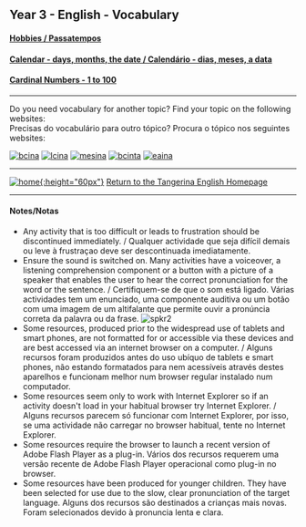 ## Year 3 - English - Vocabulary

#### [Hobbies / Passatempos](https://tangerina-pt.github.io/English/Hobbies_C)
#### [Calendar - days, months, the date / Calendário - dias, meses, a data](https://tangerina-pt.github.io/English/Calendar_CD)
#### [Cardinal Numbers - 1 to 100](https://tangerina-pt.github.io/English/Cardinal_Numbers_C)
<!--#### [Classroom objects](https://tangerina-pt.github.io/English/Classroom_Objects_CD) (com algumas actividades adicionais)
#### [Body Parts / Partes do corpo](https://tangerina-pt.github.io/English/Body_Parts_C) (com algumas actividades adicionais)-->

<!--#### [Colours / Cores](https://tangerina-pt.github.io/English/Colours_CD)
#### [Body Parts / Partes do corpo](https://tangerina-pt.github.io/English/Body_Parts_CD)
#### [The Alphabet](https://tangerina-pt.github.io/English/Alphabet_CD)-->
***
Do you need vocabulary for another topic? Find your topic on the following websites:  
Precisas do vocabulário para outro tópico? Procura o tópico nos seguintes websites:

[![bcina](/images/bcina.PNG)](https://learnenglishkids.britishcouncil.org/en/word-games) [![lcina](/images/lcina.PNG)](http://www.learningchocolate.com/all?sort_by=monthcount) [![mesina](/images/mesina.PNG)](http://www.mes-games.com/) [![bcinta](/images/bcinta.PNG)](https://learnenglishteens.britishcouncil.org/grammar-vocabulary/vocabulary-exercises) [![eaina](/images/eaina.PNG)](https://www.englishactivities.net/english-topics-esl)

***
[![home](https://1blockatatime.github.io/English/images/home.png){:height="60px"}](https://tangerina-pt.github.io/English) [Return to the Tangerina English Homepage](https://tangerina-pt.github.io/English)  

***
#### Notes/Notas
* Any activity that is too difficult or leads to frustration should be discontinued immediately. / Qualquer actividade que seja difícil demais ou leve à frustraçao deve ser descontinuada imediatamente.
* Ensure the sound is switched on. Many activities have a voiceover, a listening comprehension component or a button with a picture of a speaker that enables the user to hear the correct pronunciation for the word or the sentence. / Certifiquem-se de que o som está ligado. Várias actividades tem um enunciado, uma componente auditiva ou um botão com uma imagem de um altifalante que permite ouvir a pronúncia correta da palavra ou da frase. ![spkr2](/images/spkr2.PNG)
* Some resources, produced prior to the widespread use of tablets and smart phones, are not formatted for or accessible via these devices and are best accessed via an internet browser on a computer. / Alguns recursos foram produzidos antes do uso ubíquo de tablets e smart phones, não estando formatados para nem acessíveis através destes aparelhos e funcionam melhor num browser regular instalado num computador.
* Some resources seem only to work with Internet Explorer so if an activity doesn't load in your habitual browser try Internet Explorer. / Alguns recursos parecem só funcionar com Internet Explorer, por isso, se uma actividade não carregar no browser habitual, tente no Internet Explorer.
* Some resources require the browser to launch a recent version of Adobe Flash Player as a plug-in. Vários dos recursos requerem uma versão recente de Adobe Flash Player operacional como plug-in no browser.
* Some resources have been produced for younger children. They have been selected for use due to the slow, clear pronunciation of the target language. Alguns dos recursos são destinados a crianças mais novas. Foram selecionados devido à pronuncia lenta e clara.
